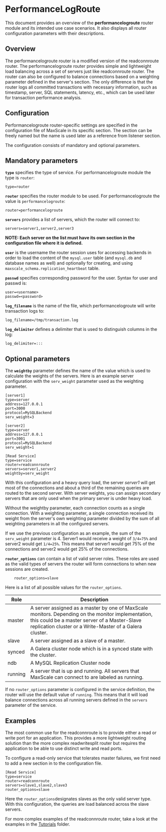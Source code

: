 # PerformanceLogRoute

This document provides an overview of the **performancelogroute** router module and its intended use case scenarios. It also displays all router configuration parameters with their descriptions.

## Overview

The performancelogroute router is a modified version of the readconnroute router. The performancelogroute router provides simple and lightweight load balancing across a set of servers just like readconnroute router. The router can also be configured to balance connections based on a weighting parameter defined in the server's section. The only difference is that the router logs all committed transactions with necessary information, such as timestamp, server, SQL statements, latency, etc., which can be used later for transaction performance analysis.

## Configuration

Performancelogroute router-specific settings are specified in the configuration file of MaxScale in its specific section. The section can be freely named but the name is used later as a reference from listener section.

The configuration consists of mandatory and optional parameters.

## Mandatory parameters

**`type`** specifies the type of service. For performancelogroute module the type is `router`:

    type=router

**`router`** specifies the router module to be used. For performancelogroute the value is `performancelogroute`:

    router=performancelogroute

**`servers`** provides a list of servers, which the router will connect to:

    servers=server1,server2,server3

**NOTE: Each server on the list must have its own section in the configuration file where it is defined.**

**`user`** is the username the router session uses for accessing backends in order to load the content of the `mysql.user` table (and `mysql.db` and database names as well) and optionally for creating, and using `maxscale_schema.replication_heartbeat` table.

**`passwd`** specifies corresponding password for the user. Syntax for user and passwd is:

```
user=<username>
passwd=<password>
```

**`log_filename`** is the name of the file, which performancelogroute will write transaction logs to:

    log_filename=/tmp/transaction.log

**`log_delimiter`** defines a delimiter that is used to distinguish columns in the log:

    log_delimiter=:::



## Optional parameters

The **`weightby`** parameter defines the name of the value which is used to calculate the weights of the servers. Here is an example server configuration with the `serv_weight` parameter used as the weighting parameter.

```
[server1]
type=server
address=127.0.0.1
port=3000
protocol=MySQLBackend
serv_weight=3

[server2]
type=server
address=127.0.0.1
port=3001
protocol=MySQLBackend
serv_weight=1

[Read Service]
type=service
router=readconnroute
servers=server1,server2
weightby=serv_weight
```

With this configuration and a heavy query load, the server *server1* will get most of the connections and about a third of the remaining queries are routed to the second server. With server weights, you can assign secondary servers that are only used when the primary server is under heavy load.

Without the weightby parameter, each connection counts as a single connection. With a weighting parameter, a single connection received its weight from the server's own weighting parameter divided by the sum of all weighting parameters in all the configured servers.

If we use the previous configuration as an example, the sum of the `serv_weight` parameter is 4. Server1 would receive a weight of `3/4=75%` and server2 would get `1/4=25%`. This means that server1 would get 75% of the connections and server2 would get 25% of the connections.

**`router_options`** can contain a list of valid server roles. These roles are used as the valid types of servers the router will form connections to when new sessions are created.
```
	router_options=slave
```
Here is a list of all possible values for the `router_options`.

Role|Description
------|---------
master|A server assigned as a master by one of MaxScale monitors. Depending on the monitor implementation, this could be a master server of a Master-Slave replication cluster or a Write-Master of a Galera cluster.
slave|A server assigned as a slave of a master.
synced| A Galera cluster node which is in a synced state with the cluster.
ndb|A MySQL Replication Cluster node
running|A server that is up and running. All servers that MaxScale can connect to are labeled as running.

If no `router_options` parameter is configured in the service definition, the router will use the default value of `running`. This means that it will load balance connections across all running servers defined in the `servers` parameter of the service.

## Examples

The most common use for the readconnroute is to provide either a read or write port for an application. This provides a more lightweight routing solution than the more complex readwritesplit router but requires the application to be able to use distinct write and read ports.

To configure a  read-only service that tolerates master failures, we first need to add a new section in to the configuration file.

```
[Read Service]
type=service
router=readconnroute
servers=slave1,slave2,slave3
router_options=slave
```

Here the `router_options`designates slaves as the only valid server type. With this configuration, the queries are load balanced across the slave servers.

For more complex examples of the readconnroute router, take a look at the examples in the [Tutorials](../Tutorials) folder.
